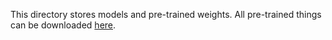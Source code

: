 This directory stores models and pre-trained weights.
All pre-trained things can be downloaded [here](https://drive.google.com/drive/folders/1kBvOL019Gcx00vwUM1BhtaoWQDlfPPim?usp=sharing).
